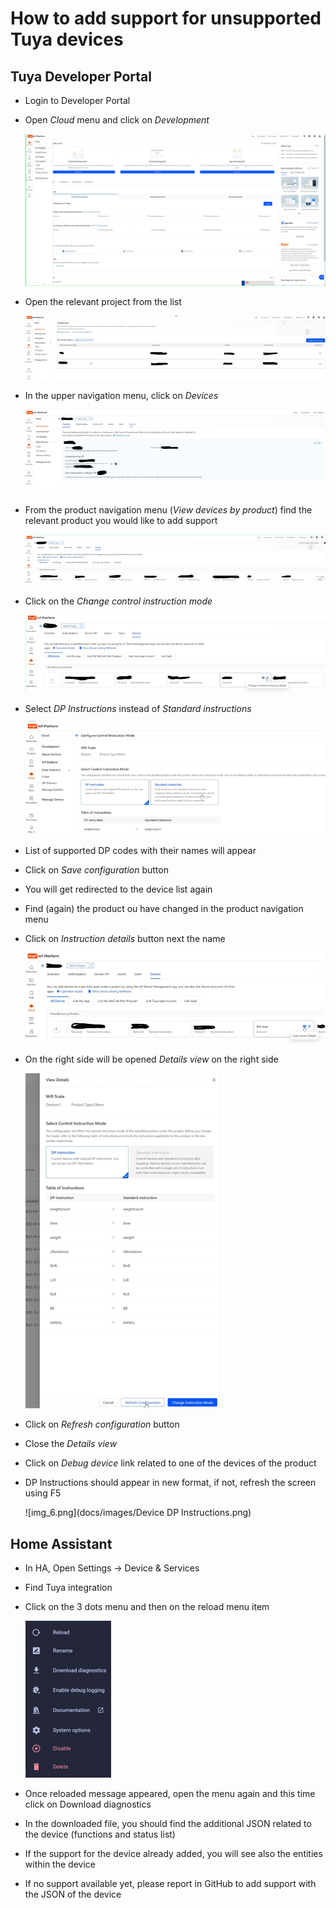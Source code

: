 # How to add support for unsupported Tuya devices

## Tuya Developer Portal

- Login to Developer Portal
- Open *Cloud* menu and click on *Development*

  ![Developer Portal](docs/images/img_1.png)

- Open the relevant project from the list

  ![Project list](docs/images/img_2.png)

- In the upper navigation menu, click on *Devices*

  ![img.png](docs/images/img_3.png)

- From the product navigation menu (*View devices by product*) find the relevant product you would like to add support

  ![img_1.png](docs/images/img_4.png)

- Click on the *Change control instruction mode*

  ![img_2.png](docs/images/img_5.png)

- Select *DP Instructions* instead of *Standard instructions*

  ![img_3.png](docs/images/img_6.png)

- List of supported DP codes with their names will appear
- Click on *Save configuration* button
- You will get redirected to the device list again
- Find (again) the product ou have changed in the product navigation menu
- Click on *Instruction details* button next the name

  ![img_4.png](docs/images/img_7.png)

- On the right side will be opened *Details view* on the right side

  ![img_5.png](docs/images/img_8.png)

- Click on *Refresh configuration* button
- Close the *Details view*
- Click on *Debug device* link related to one of the devices of the product
- DP Instructions should appear in new format, if not, refresh the screen using F5

  ![img_6.png](docs/images/Device DP Instructions.png)


## Home Assistant

- In HA, Open Settings -> Device & Services
- Find Tuya integration
- Click on the 3 dots menu and then on the reload menu item

  ![HA Menu](docs/images/ha_menu.png)

- Once reloaded message appeared, open the menu again and this time click on Download diagnostics
- In the downloaded file, you should find the additional JSON related to the device (functions and status list)
- If the support for the device already added, you will see also the entities within the device
- If no support available yet, please report in GitHub to add support with the JSON of the device
